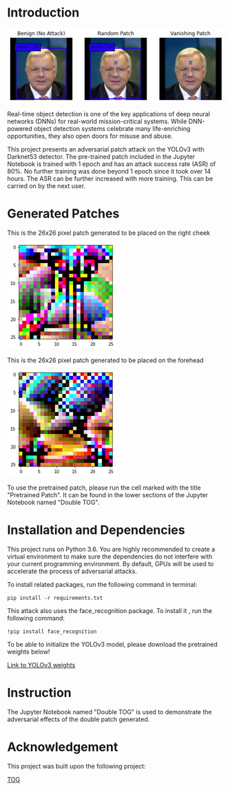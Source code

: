 # Introduction
![example](https://github.com/thomastjk/advdouble/blob/main/eg1.png)

Real-time object detection is one of the key applications of deep neural networks (DNNs) for real-world mission-critical systems. While DNN-powered object detection systems celebrate many life-enriching opportunities, they also open doors for misuse and abuse. 

This project presents an adversarial patch attack on the YOLOv3 with Darknet53 detector. The pre-trained patch included in the Jupyter Notebook is trained with 1 epoch and has an attack success rate (ASR) of 80%. No further training was done beyond 1 epoch since it took over 14 hours. The ASR can be further increased with more training. This can be carried on by the next user.

# Generated Patches 
This is the 26x26 pixel patch generated to be placed on the right cheek 

![example](https://github.com/thomastjk/advdouble/blob/main/cheekpatch.png)

This is the 26x26 pixel patch generated to be placed on the forehead

![example](https://github.com/thomastjk/advdouble/blob/main/forehead%20patch.png)

To use the pretrained patch, please run the cell marked with the title "Pretrained Patch". It can be found in the lower sections of the Jupyter Notebook named "Double TOG".

# Installation and Dependencies 
This project runs on Python 3.6. You are highly recommended to create a virtual environment to make sure the dependencies do not interfere with your current programming environment. By default, GPUs will be used to accelerate the process of adversarial attacks.

To install related packages, run the following command in terminal:
```
pip install -r requirements.txt
```

This attack also uses the face_recognition package. To install it , run the following command:
``` 
!pip install face_recognition
```

To be able to initialize the YOLOv3 model, please download the pretrained weights below!

[Link to YOLOv3 weights](https://www.dropbox.com/s/rx3r15fg8h1jl8v/YOLOv3_Darknet53.h5?dl=0)

# Instruction

The Jupyter Notebook named "Double TOG" is used to demonstrate the adversarial effects of the double patch generated. 

# Acknowledgement

This project was built upon the following project:

[TOG](https://github.com/git-disl/TOG)
